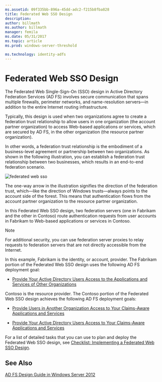 ```yaml
---
ms.assetid: 09f335bb-896a-45dd-adc2-f215b8fba828
title: Federated Web SSO Design
description:
author: billmath
ms.author: billmath
manager: femila
ms.date: 05/31/2017
ms.topic: article
ms.prod: windows-server-threshold

ms.technology: identity-adfs
---
```


# Federated Web SSO Design

The Federated Web Single\-Sign\-On \(SSO\) design in Active Directory Federation Services \(AD FS\) involves secure communication that spans multiple firewalls, perimeter networks, and name\-resolution servers—in addition to the entire Internet routing infrastructure.  
  
Typically, this design is used when two organizations agree to create a federation trust relationship to allow users in one organization \(the account partner organization\) to access Web\-based applications or services, which are secured by AD FS, in the other organization \(the resource partner organization\).  
  
In other words, a federation trust relationship is the embodiment of a business\-level agreement or partnership between two organizations. As shown in the following illustration, you can establish a federation trust relationship between two businesses, which results in an end\-to\-end federation scenario.  
  
![federated web sso](media/adfs2_FederatedWebSSODesign.gif)  
  
The one\-way arrow in the illustration signifies the direction of the federation trust, which—like the direction of Windows trusts—always points to the account side of the forest. This means that authentication flows from the account partner organization to the resource partner organization.  
  
In this Federated Web SSO design, two federation servers \(one in Fabrikam and the other in Contoso\) route authentication requests from user accounts in Fabrikam to Web\-based applications or services in Contoso.  
  
> [!NOTE]  
> For additional security, you can use federation server proxies to relay requests to federation servers that are not directly accessible from the Internet.  
  
In this example, Fabrikam is the identity, or account, provider. The Fabrikam portion of the Federated Web SSO design uses the following AD FS deployment goal:  
  
-   [Provide Your Active Directory Users Access to the Applications and Services of Other Organizations](Provide-Your-Active-Directory-Users-Access-to-the-Applications-and-Services-of-Other-Organizations.md)  
  
Contoso is the resource provider. The Contoso portion of the Federated Web SSO design achieves the following AD FS deployment goals:  
  
-   [Provide Users in Another Organization Access to Your Claims-Aware Applications and Services](Provide-Users-in-Another-Organization-Access-to-Your-Claims-Aware-Applications-and-Services.md)  
  
-   [Provide Your Active Directory Users Access to Your Claims-Aware Applications and Services](Provide-Your-Active-Directory-Users-Access-to-Your-Claims-Aware-Applications-and-Services.md)  
  
For a list of detailed tasks that you can use to plan and deploy the Federated Web SSO design, see [Checklist: Implementing a Federated Web SSO Design](../../ad-fs/deployment/Checklist--Implementing-a-Federated-Web-SSO-Design.md).  
  
## See Also
[AD FS Design Guide in Windows Server 2012](AD-FS-Design-Guide-in-Windows-Server-2012.md)
